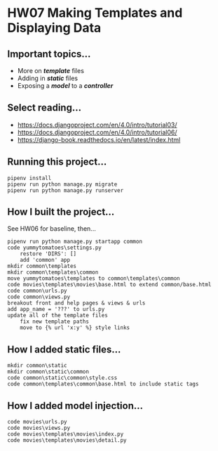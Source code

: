 # HW07 Making Templates and Displaying Data

## Important topics...

- More on ***template*** files
- Adding in ***static*** files
- Exposing a ***model*** to a ***controller***

## Select reading...

- https://docs.djangoproject.com/en/4.0/intro/tutorial03/
- https://docs.djangoproject.com/en/4.0/intro/tutorial06/
- https://django-book.readthedocs.io/en/latest/index.html

## Running this project...

    pipenv install
    pipenv run python manage.py migrate
    pipenv run python manage.py runserver

## How I built the project...

See HW06 for baseline, then...

    pipenv run python manage.py startapp common
    code yummytomatoes\settings.py
        restore 'DIRS': []
        add 'common' app
    mkdir common\templates
    mkdir common\templates\common
    move yummytomatoes\templates to common\templates\common
    code movies\templates\movies\base.html to extend common/base.html
    code common\urls.py
    code common\views.py
    breakout front and help pages & views & urls
    add app_name = '???' to urls.py
    update all of the template files
        fix new template paths
        move to {% url 'x:y' %} style links

## How I added static files...

    mkdir common\static
    mkdir common\static\common
    code common\static\common\style.css
    code common\templates\common\base.html to include static tags

## How I added model injection...

    code movies\urls.py
    code movies\views.py
    code movies\templates\movies\index.py
    code movies\templates\movies\detail.py
